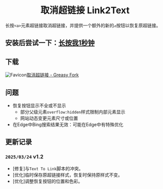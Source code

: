# <div align="center">取消超链接 Link2Text</div>
长按`<a>`元素超链接取消超链接，并提供一个额外的新的`↺`按钮以恢复原超链接。
## 安装后尝试一下：<a href="https://github.com/zxk2099/Link2Text">长按我1秒钟</a>
## 下载
<img alt="Favicon" src="https://www.faviconextractor.com/favicon/greasyfork.org?larger=true" /><a href="https://greasyfork.org/zh-CN/scripts/530665">取消超链接 - Greasy Fork</a>

## 问题
+ 恢复按钮显示不全或不显示
  + 部分父级元素`overflow:hidden`样式限制内部元素显示
  + 网站动态变更元素尺寸或位置
+ 在Edge中Bing搜索结果无效：可能在Edge中有特殊优化
## 更新记录
### `2025/03/24` v1.2
+ [修复]与`Text To Link`脚本的冲突。
+ [优化]临时保存原超链接样式，恢复时保持原样式不变。
+ [优化]调整恢复按钮的位置和色彩。

